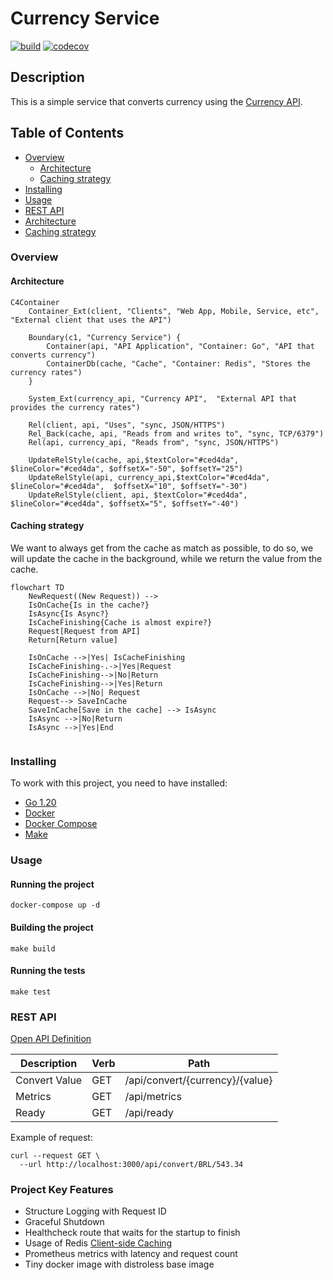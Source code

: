 # Currency Service


[![build](https://github.com/edmarfelipe/currency-service/actions/workflows/build.yml/badge.svg?branch=main)](https://github.com/edmarfelipe/currency-service/actions/workflows/build.yml)
[![codecov](https://codecov.io/gh/edmarfelipe/currency-service/graph/badge.svg?token=oZfYQLbFHH)](https://codecov.io/gh/edmarfelipe/currency-service)

## Description

This is a simple service that converts currency using the [Currency API](https://currencyapi.com/).

## Table of Contents
- [Overview](#overview)
  * [Architecture](#architecture) 
  * [Caching strategy](#caching-strategy)
- [Installing](#installing)
- [Usage](#usage)
- [REST API](#rest-api)
- [Architecture](#architecture)
- [Caching strategy](#caching-strategy)

### Overview

#### Architecture

```mermaid
C4Container
    Container_Ext(client, "Clients", "Web App, Mobile, Service, etc", "External client that uses the API") 

    Boundary(c1, "Currency Service") {
        Container(api, "API Application", "Container: Go", "API that converts currency")
        ContainerDb(cache, "Cache", "Container: Redis", "Stores the currency rates")
    }

    System_Ext(currency_api, "Currency API",  "External API that provides the currency rates")

    Rel(client, api, "Uses", "sync, JSON/HTTPS")
    Rel_Back(cache, api, "Reads from and writes to", "sync, TCP/6379")
    Rel(api, currency_api, "Reads from", "sync, JSON/HTTPS")

    UpdateRelStyle(cache, api,$textColor="#ced4da", $lineColor="#ced4da", $offsetX="-50", $offsetY="25")
    UpdateRelStyle(api, currency_api,$textColor="#ced4da", $lineColor="#ced4da",  $offsetX="10", $offsetY="-30")
    UpdateRelStyle(client, api, $textColor="#ced4da", $lineColor="#ced4da", $offsetX="5", $offsetY="-40")
```

#### Caching strategy

We want to always get from the cache as match as possible, to do so, we will update the cache in the background, while we return the value from the cache.
```mermaid
flowchart TD
    NewRequest((New Request)) -->
    IsOnCache{Is in the cache?}
    IsAsync{Is Async?}
    IsCacheFinishing{Cache is almost expire?}
    Request[Request from API]
    Return[Return value]

    IsOnCache -->|Yes| IsCacheFinishing
    IsCacheFinishing-.->|Yes|Request
    IsCacheFinishing-->|No|Return
    IsCacheFinishing-->|Yes|Return
    IsOnCache -->|No| Request
    Request--> SaveInCache
    SaveInCache[Save in the cache] --> IsAsync
    IsAsync -->|No|Return
    IsAsync -->|Yes|End
    
```

### Installing

To work with this project, you need to have installed:
* [Go 1.20](https://golang.org/doc/install)
* [Docker](https://docs.docker.com/get-docker/)
* [Docker Compose](https://docs.docker.com/compose/install/)
* [Make](https://www.gnu.org/software/make/)

### Usage

#### Running the project

```shell
docker-compose up -d
```

#### Building the project

```shell
make build
```

#### Running the tests

```shell
make test
```

### REST API

[Open API Definition](./swagger.yaml)

| Description   | Verb   | Path                            |
|---------------|--------|---------------------------------|
| Convert Value | GET    | /api/convert/{currency}/{value} |
| Metrics       | GET    | /api/metrics                    |
| Ready         | GET    | /api/ready                      |

Example of request:

```shell
curl --request GET \
  --url http://localhost:3000/api/convert/BRL/543.34
```

### Project Key Features

- Structure Logging with Request ID
- Graceful Shutdown
- Healthcheck route that waits for the startup to finish
- Usage of Redis [Client-side Caching](https://redis.io/topics/client-side-caching)
- Prometheus metrics with latency and request count
- Tiny docker image with distroless base image


